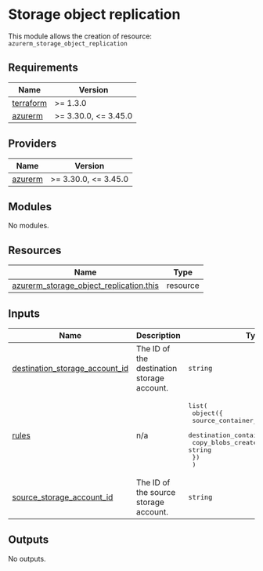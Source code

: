 # Storage object replication

This module allows the creation of resource: `azurerm_storage_object_replication`

<!-- markdownlint-disable -->
<!-- BEGINNING OF PRE-COMMIT-TERRAFORM DOCS HOOK -->
## Requirements

| Name | Version |
|------|---------|
| <a name="requirement_terraform"></a> [terraform](#requirement\_terraform) | >= 1.3.0 |
| <a name="requirement_azurerm"></a> [azurerm](#requirement\_azurerm) | >= 3.30.0, <= 3.45.0 |

## Providers

| Name | Version |
|------|---------|
| <a name="provider_azurerm"></a> [azurerm](#provider\_azurerm) | >= 3.30.0, <= 3.45.0 |

## Modules

No modules.

## Resources

| Name | Type |
|------|------|
| [azurerm_storage_object_replication.this](https://registry.terraform.io/providers/hashicorp/azurerm/latest/docs/resources/storage_object_replication) | resource |

## Inputs

| Name | Description | Type | Default | Required |
|------|-------------|------|---------|:--------:|
| <a name="input_destination_storage_account_id"></a> [destination\_storage\_account\_id](#input\_destination\_storage\_account\_id) | The ID of the destination storage account. | `string` | n/a | yes |
| <a name="input_rules"></a> [rules](#input\_rules) | n/a | <pre>list(<br>    object({<br>      source_container_name      = string<br>      destination_container_name = string<br>      copy_blobs_created_after   = string<br>    })<br>  )</pre> | n/a | yes |
| <a name="input_source_storage_account_id"></a> [source\_storage\_account\_id](#input\_source\_storage\_account\_id) | The ID of the source storage account. | `string` | n/a | yes |

## Outputs

No outputs.
<!-- END OF PRE-COMMIT-TERRAFORM DOCS HOOK -->
